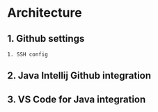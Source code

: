 # Architecture

## 1. Github settings
    1. SSH config 
## 2. Java Intellij Github integration

## 3. VS Code for Java integration